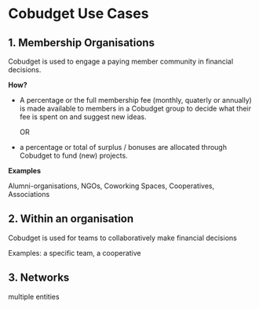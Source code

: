 # Cobudget Use Cases

## 1. Membership Organisations

Cobudget is used to engage a paying member community in financial decisions.

**How?**

* A percentage or the full membership fee \(monthly, quaterly or annually\) is made available to members in a Cobudget group to decide what their fee is spent on and  suggest new ideas.
  
  OR

* a percentage or total of surplus / bonuses are allocated through Cobudget to fund \(new\) projects. 

**Examples**

Alumni-organisations, NGOs, Coworking Spaces, Cooperatives, Associations

## 2. Within an organisation

Cobudget is used for teams to collaboratively make financial decisions

Examples: a specific team, a cooperative

## 3. Networks

multiple entities



